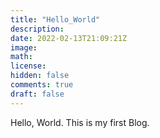 ```yaml
---
title: "Hello_World"
description: 
date: 2022-02-13T21:09:21Z
image: 
math: 
license: 
hidden: false
comments: true
draft: false
---
```

Hello, World. 
This is my first Blog.
